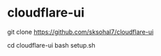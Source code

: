 # cloudflare-ui
git clone https://github.com/sksohal7/cloudflare-ui

cd cloudflare-ui
bash setup.sh
